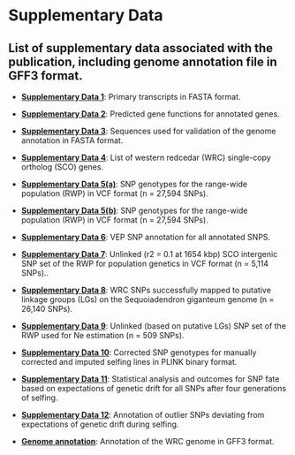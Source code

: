 # Supplementary Data
## List of supplementary data associated with the publication, including genome annotation file in GFF3 format.

* **[Supplementary Data 1](https://github.com/tshalev/WRC-genome-paper/blob/main/Supplementary%20data/Dataset_S1-WRC_genome_annotation_primary_transcripts.fa.gz)**: Primary transcripts in FASTA format.
* **[Supplementary Data 2](https://github.com/tshalev/WRC-genome-paper/blob/main/Supplementary%20data/Dataset_S2-WRC_genome_annotation_predicted_gene_functions.xlsx)**: Predicted gene functions for annotated genes.
* **[Supplementary Data 3](https://github.com/tshalev/WRC-genome-paper/blob/main/Supplementary%20data/Dataset_S3-annotation_validation_sequences.fasta)**: Sequences used for validation of the genome annotation in FASTA format.
* **[Supplementary Data 4](https://github.com/tshalev/WRC-genome-paper/blob/main/Supplementary%20data/Dataset_S4-WRC_SCO_genes.txt)**: List of western redcedar (WRC) single-copy ortholog (SCO) genes.
* **[Supplementary Data 5(a)](https://github.com/tshalev/WRC-genome-paper/blob/main/Supplementary%20data/Dataset_S5-rwp_all_filtered_snps_27594.vcf.gz.001)**: SNP genotypes for the range-wide population (RWP) in VCF format (n = 27,594 SNPs).
* **[Supplementary Data 5(b)](https://github.com/tshalev/WRC-genome-paper/blob/main/Supplementary%20data/Dataset_S5-rwp_all_filtered_snps_27594.vcf.gz.002)**: SNP genotypes for the range-wide population (RWP) in VCF format (n = 27,594 SNPs).
* **[Supplementary Data 6](https://github.com/tshalev/WRC-genome-paper/blob/main/Supplementary%20data/Dataset_S6-VEP_annotation_all_snps.xlsx)**: VEP SNP annotation for all annotated SNPS.
* **[Supplementary Data 7](https://github.com/tshalev/WRC-genome-paper/blob/main/Supplementary%20data/Dataset_S7-SCO_intergenic_snps_unlinked_r2_01_1654Kb.vcf.gz)**: Unlinked (r2 = 0.1 at 1654 kbp) SCO intergenic SNP set of the RWP for population genetics in VCF format (n = 5,114 SNPs)..
* **[Supplementary Data 8](https://github.com/tshalev/WRC-genome-paper/blob/main/Supplementary%20data/Dataset_S8-WRC_linkage_groups.csv)**: WRC SNPs successfully mapped to putative linkage groups (LGs) on the Sequoiadendron giganteum genome (n = 26,140 SNPs).
* **[Supplementary Data 9](https://github.com/tshalev/WRC-genome-paper/blob/main/Supplementary%20data/Dataset_S9-unlinked_LG_snps_for_Ne.gz)**: Unlinked (based on putative LGs) SNP set of the RWP used for Ne estimation (n = 509 SNPs).
* **[Supplementary Data 10](https://github.com/tshalev/WRC-genome-paper/blob/main/Supplementary%20data/Dataset_S10-corrected_S_line_snps.tar.gz)**: Corrected SNP genotypes for manually corrected and imputed selfing lines in PLINK binary format.
* **[Supplementary Data 11](https://github.com/tshalev/WRC-genome-paper/blob/main/Supplementary%20data/Dataset_S11-chisq_analysis_S4_fate_table.csv)**: Statistical analysis and outcomes for SNP fate based on expectations of genetic drift for all SNPs after four generations of selfing.
* **[Supplementary Data 12](https://github.com/tshalev/WRC-genome-paper/blob/main/Supplementary%20data/Dataset_S12-outlier_snp_annotation.csv)**: Annotation of outlier SNPs deviating from expectations of genetic drift during selfing.

* **[Genome annotation](https://github.com/tshalev/WRC-genome-paper/blob/main/Supplementary%20data/redcedar-v3_manually_corrected.gff3.gz)**: Annotation of the WRC genome in GFF3 format.
